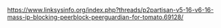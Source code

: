 
https://www.linksysinfo.org/index.php?threads/p2partisan-v5-16-v6-16-mass-ip-blocking-peerblock-peerguardian-for-tomato.69128/
